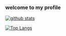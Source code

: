 ### welcome to my profile

[![github stats](https://github-readme-stats.vercel.app/api?username=kira2040k&count_private=true&show_icons=true&theme=radical&hide_rank=false)](https://github.com/anuraghazra/github-readme-stats)

[![Top Langs](https://github-readme-stats.vercel.app/api/top-langs/?username=kira2040k)](https://github.com/anuraghazra/github-readme-stats)


